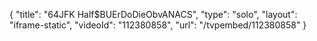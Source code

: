 {
    "title": "64JFK Half$BUErDoDieObvANACS",
    "type": "solo",
    "layout": "iframe-static",
    "videoId": "112380858",
    "url": "\/tvpembed\/112380858"
}